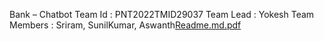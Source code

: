 Bank – Chatbot
Team Id : PNT2022TMID29037
Team Lead : Yokesh 
Team Members : Sriram, SunilKumar, Aswanth[Readme.md.pdf](https://github.com/IBM-EPBL/IBM-Project-11621-1659336388/files/9977646/Readme.md.pdf)

